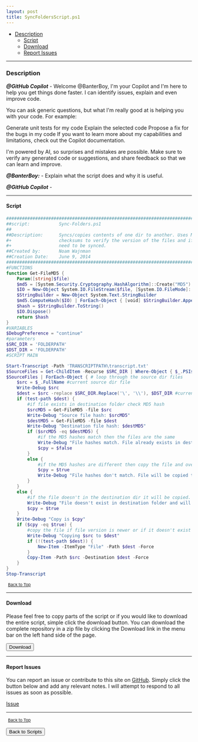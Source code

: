 ```yaml
---
layout: post
title: SyncFoldersScript.ps1
---
```


- [Description](#description)
  - [Script](#script)
  - [Download](#download)
  - [Report Issues](#report-issues)

---

### Description

**_@GitHub Copilot_** - Welcome @BanterBoy, I'm your Copilot and I'm here to help you get things done faster. I can identify issues, explain and even improve code.

You can ask generic questions, but what I'm really good at is helping you with your code. For example:

Generate unit tests for my code
Explain the selected code
Propose a fix for the bugs in my code
If you want to learn more about my capabilities and limitations, check out the Copilot documentation.

I'm powered by AI, so surprises and mistakes are possible. Make sure to verify any generated code or suggestions, and share feedback so that we can learn and improve.

**_@BanterBoy:_** - Explain what the script does and why it is useful.

**_@GitHub Copilot_** -

---

#### Script

```powershell
###############################################################################
##script:           Sync-Folders.ps1
##
##Description:      Syncs/copies contents of one dir to another. Uses MD5
#+                  checksums to verify the version of the files and if they
#+                  need to be synced.
##Created by:       Noam Wajnman
##Creation Date:    June 9, 2014
###############################################################################
#FUNCTIONS
function Get-FileMD5 {
    Param([string]$file)
    $md5 = [System.Security.Cryptography.HashAlgorithm]::Create("MD5")
    $IO = New-Object System.IO.FileStream($file, [System.IO.FileMode]::Open)
    $StringBuilder = New-Object System.Text.StringBuilder
    $md5.ComputeHash($IO) | ForEach-Object { [void] $StringBuilder.Append($_.ToString("x2")) }
    $hash = $StringBuilder.ToString()
    $IO.Dispose()
    return $hash
}
#VARIABLES
$DebugPreference = "continue"
#parameters
$SRC_DIR = 'FOLDERPATH'
$DST_DIR = 'FOLDERPATH'
#SCRIPT MAIN

Start-Transcript -Path 'TRANSCRIPTPATH\transcript.txt'
$SourceFiles = Get-ChildItem -Recurse $SRC_DIR | Where-Object { $_.PSIsContainer -eq $false } #get the files in the source dir.
$SourceFiles | ForEach-Object { # loop through the source dir files
    $src = $_.FullName #current source dir file
    Write-Debug $src
    $dest = $src -replace $SRC_DIR.Replace('\', '\\'), $DST_DIR #current destination dir file
    if (test-path $dest) {
        #if file exists in destination folder check MD5 hash
        $srcMD5 = Get-FileMD5 -file $src
        Write-Debug "Source file hash: $srcMD5"
        $destMD5 = Get-FileMD5 -file $dest
        Write-Debug "Destination file hash: $destMD5"
        if ($srcMD5 -eq $destMD5) {
            #if the MD5 hashes match then the files are the same
            Write-Debug "File hashes match. File already exists in destination folder and will be skipped."
            $cpy = $false
        }
        else {
            #if the MD5 hashes are different then copy the file and overwrite the older version in the destination dir
            $cpy = $true
            Write-Debug "File hashes don't match. File will be copied to destination folder."
        }
    }
    else {
        #if the file doesn't in the destination dir it will be copied.
        Write-Debug "File doesn't exist in destination folder and will be copied."
        $cpy = $true
    }
    Write-Debug "Copy is $cpy"
    if ($cpy -eq $true) {
        #copy the file if file version is newer or if it doesn't exist in the destination dir.
        Write-Debug "Copying $src to $dest"
        if (!(test-path $dest)) {
            New-Item -ItemType "File" -Path $dest -Force
        }
        Copy-Item -Path $src -Destination $dest -Force
    }
}
Stop-Transcript
```

<span style="font-size:11px;"><a href="#"><i class="fas fa-caret-up" aria-hidden="true" style="color: white; margin-right:5px;"></i>Back to Top</a></span>

---

#### Download

Please feel free to copy parts of the script or if you would like to download the entire script, simple click the download button. You can download the complete repository in a zip file by clicking the Download link in the menu bar on the left hand side of the page.

<button class="btn" type="submit" onclick="window.open('/PowerShell/scripts/fileManagement/SyncFoldersScript.ps1')">
    <i class="fa fa-cloud-download-alt">
    </i>
        Download
</button>

---

#### Report Issues

You can report an issue or contribute to this site on <a href="https://github.com/BanterBoy/scripts-blog/issues">GitHub</a>. Simply click the button below and add any relevant notes. I will attempt to respond to all issues as soon as possible.

<!-- Place this tag where you want the button to render. -->

<a class="github-button" href="https://github.com/BanterBoy/scripts-blog/issues/new?title=SyncFoldersScript.ps1&body=There is a problem with this function. Please find details below." data-show-count="true" aria-label="Issue BanterBoy/scripts-blog on GitHub">Issue</a>

---

<span style="font-size:11px;"><a href="#"><i class="fas fa-caret-up" aria-hidden="true" style="color: white; margin-right:5px;"></i>Back to Top</a></span>

<a href="/menu/_pages/scripts.html">
    <button class="btn">
        <i class='fas fa-reply'>
        </i>
            Back to Scripts
    </button>
</a>

[1]: http://ecotrust-canada.github.io/markdown-toc
[2]: https://github.com/googlearchive/code-prettify
